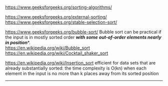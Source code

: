 https://www.geeksforgeeks.org/sorting-algorithms/

https://www.geeksforgeeks.org/external-sorting/
https://www.geeksforgeeks.org/stable-selection-sort/

https://www.geeksforgeeks.org/bubble-sort/  Bubble sort can be practical if the input is in mostly sorted order ***with some out-of-order elements nearly in position****.\
https://en.wikipedia.org/wiki/Bubble_sort \
https://en.wikipedia.org/wiki/Cocktail_shaker_sort


https://en.wikipedia.org/wiki/Insertion_sort   efficient for data sets that are already substantially sorted: the time complexity is O(kn) when each element in the input is no more than k places away from its sorted position




---------------------------------------------------------------------------------------------------------------------


